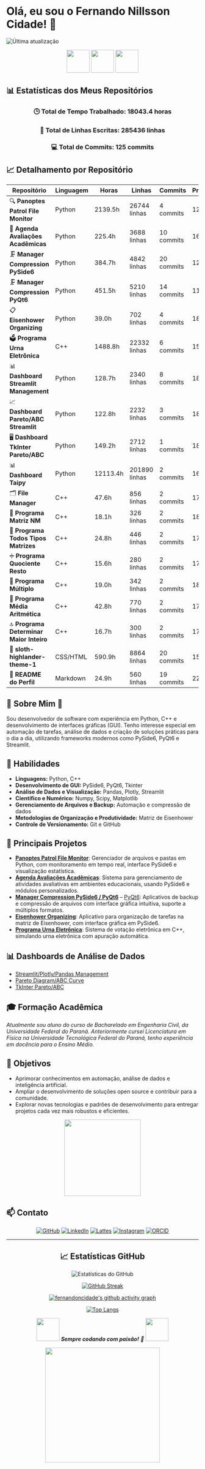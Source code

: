 # Olá, eu sou o Fernando Nillsson Cidade! 👋

![Última atualização](https://img.shields.io/github/last-commit/fernandoncidade/fernandoncidade?label=Estatísticas%20atualizadas%20em&style=flat-square)

<div align="center">
  <img src="https://media.giphy.com/media/qgQUggAC3Pfv687qPC/giphy.gif" width="60" height="60"/>
  <img src="https://media.giphy.com/media/L1R1tvI9svkIWwpVYr/giphy.gif" width="60" height="60"/>
  <img src="https://media.giphy.com/media/du3J3cXyzhj75IOgvA/giphy.gif" width="60" height="60"/>
</div>

## 📊 Estatísticas dos Meus Repositórios

<div align="center">

### 🕒 Total de Tempo Trabalhado: 18043.4 horas
### 📝 Total de Linhas Escritas: 285436 linhas
### 💻 Total de Commits: 125 commits

</div>

## 📈 Detalhamento por Repositório

| Repositório | Linguagem | Horas | Linhas | Commits | Produtividade |
|-------------|-----------|-------|--------|---------|---------------|
| 🔍 **Panoptes Patrol File Monitor** | Python | 2139.5h | 26744 linhas | 4 commits | 12.50 l/h |
| 📅 **Agenda Avaliações Acadêmicas** | Python | 225.4h | 3688 linhas | 10 commits | 16.36 l/h |
| 🗜️ **Manager Compression PySide6** | Python | 384.7h | 4842 linhas | 20 commits | 12.59 l/h |
| 🗜️ **Manager Compression PyQt6** | Python | 451.5h | 5210 linhas | 14 commits | 11.54 l/h |
| 📋 **Eisenhower Organizing** | Python | 39.0h | 702 linhas | 4 commits | 18.00 l/h |
| 🗳️ **Programa Urna Eletrônica** | C++ | 1488.8h | 22332 linhas | 6 commits | 15.00 l/h |
| 📊 **Dashboard Streamlit Management** | Python | 128.7h | 2340 linhas | 8 commits | 18.18 l/h |
| 📈 **Dashboard Pareto/ABC Streamlit** | Python | 122.8h | 2232 linhas | 3 commits | 18.18 l/h |
| 🖥️ **Dashboard TkInter Pareto/ABC** | Python | 149.2h | 2712 linhas | 1 commits | 18.18 l/h |
| 📊 **Dashboard Taipy** | Python | 12113.4h | 201890 linhas | 2 commits | 16.67 l/h |
| 🗂️ **File Manager** | C++ | 47.6h | 856 linhas | 2 commits | 17.98 l/h |
| 🧮 **Programa Matriz NM** | C++ | 18.1h | 326 linhas | 2 commits | 18.01 l/h |
| 🧮 **Programa Todos Tipos Matrizes** | C++ | 24.8h | 446 linhas | 2 commits | 17.98 l/h |
| ➗ **Programa Quociente Resto** | C++ | 15.6h | 280 linhas | 2 commits | 17.95 l/h |
| 🔢 **Programa Múltiplo** | C++ | 19.0h | 342 linhas | 2 commits | 18.00 l/h |
| 📏 **Programa Média Aritmética** | C++ | 42.8h | 770 linhas | 2 commits | 17.99 l/h |
| 🔝 **Programa Determinar Maior Inteiro** | C++ | 16.7h | 300 linhas | 2 commits | 17.96 l/h |
| 🎨 **sloth-highlander-theme-1** | CSS/HTML | 590.9h | 8864 linhas | 20 commits | 15.00 l/h |
| 📄 **README do Perfil** | Markdown | 24.9h | 560 linhas | 19 commits | 22.49 l/h |

## 🌻 Sobre Mim 🌻

Sou desenvolvedor de software com experiência em Python, C++ e desenvolvimento de interfaces gráficas (GUI). Tenho interesse especial em automação de tarefas, análise de dados e criação de soluções práticas para o dia a dia, utilizando frameworks modernos como PySide6, PyQt6 e Streamlit.

## 🚀 Habilidades

- **Linguagens:** Python, C++
- **Desenvolvimento de GUI:** PySide6, PyQt6, Tkinter
- **Análise de Dados e Visualização:** Pandas, Plotly, Streamlit
- **Científico e Numérico:** Numpy, Scipy, Matplotlib
- **Gerenciamento de Arquivos e Backup:** Automação e compressão de dados
- **Metodologias de Organização e Produtividade:** Matriz de Eisenhower
- **Controle de Versionamento:** Git e GitHub

## 🎯 Principais Projetos

- [**Panoptes Patrol File Monitor**](https://github.com/fernandoncidade/Panoptes_Patrol_File_Monitor): Gerenciador de arquivos e pastas em Python, com monitoramento em tempo real, interface PySide6 e visualização estatística.
- [**Agenda Avaliações Acadêmicas**](https://github.com/fernandoncidade/Agenda_Avaliacoes_Academicas): Sistema para gerenciamento de atividades avaliativas em ambientes educacionais, usando PySide6 e módulos personalizados.
- [**Manager Compression PySide6 / PyQt6**](https://github.com/fernandoncidade/Manager_Compression_PySide6_v.0.0.1) – [PyQt6](https://github.com/fernandoncidade/Manager_Compression_PyQt6_v.0.0.1): Aplicativos de backup e compressão de arquivos com interface gráfica intuitiva, suporte a múltiplos formatos.
- [**Eisenhower Organizing**](https://github.com/fernandoncidade/eisenhower_organizing): Aplicativo para organização de tarefas na matriz de Eisenhower, com interface gráfica em PySide6.
- [**Programa Urna Eletrônica**](https://github.com/fernandoncidade/Programa_Urna_Eletronica): Sistema de votação eletrônica em C++, simulando urna eletrônica com apuração automática.

## 📊 Dashboards de Análise de Dados
- [Streamlit/Plotly/Pandas Management](https://github.com/fernandoncidade/Dashboard_Streamlit-Plotly-Pandas_Management)
- [Pareto Diagram/ABC Curve](https://github.com/fernandoncidade/Dashboard_Streamlit-Plotly-Pandas_Pareto-Diagram_ABC-Curve)
- [TkInter Pareto/ABC](https://github.com/fernandoncidade/Dashboard_TkInter_Pareto-Diagram_ABC-Curve)

## 🎓 Formação Acadêmica

*Atualmente sou aluno do curso de Bacharelado em Engenharia Civil, da Universidade Federal do Paraná. Anteriormente cursei Licenciatura em Física na Universidade Tecnológica Federal do Paraná, tenho experiência em docência para o Ensino Médio.*

## 🎯 Objetivos

- Aprimorar conhecimentos em automação, análise de dados e inteligência artificial.
- Ampliar o desenvolvimento de soluções open source e contribuir para a comunidade.
- Explorar novas tecnologias e padrões de desenvolvimento para entregar projetos cada vez mais robustos e eficientes.

<div align="center">
  <img src="https://media.giphy.com/media/M9gbBd9nbDrOTu1Mqx/giphy.gif" width="200"/>
</div>

## 📫 Contato

<div align="center">

[![GitHub](https://img.shields.io/badge/GitHub-fernandoncidade-181717?style=for-the-badge&logo=github)](https://github.com/fernandoncidade)
[![LinkedIn](https://img.shields.io/badge/LinkedIn-fernando--nillsson--cidade-0077B5?style=for-the-badge&logo=linkedin)](https://www.linkedin.com/in/fernando-nillsson-cidade)
[![Lattes](https://img.shields.io/badge/Lattes-fernando__n__cidade-orange?style=for-the-badge)](http://lattes.cnpq.br/1220810284745516)
[![Instagram](https://img.shields.io/badge/Instagram-fernandoncidade-E4405F?style=for-the-badge&logo=instagram)](https://www.instagram.com/fernandoncidade)
[![ORCID](https://img.shields.io/badge/ORCID-fernando_nillsson_cidade-orange?style=for-the-badge)](https://orcid.org/0009-0009-5146-9830)

</div>

---

<div align="center">

## 📈 Estatísticas GitHub

![Estatísticas do GitHub](https://github-readme-stats.vercel.app/api?username=fernandoncidade&theme=blue-green&show_icons=True&locale=pt-br)

[![GitHub Streak](https://streak-stats.demolab.com/?user=fernandoncidade&theme=ads-juicy-fresh&locale=pt-br)](https://git.io/streak-stats)

[![fernandoncidade's github activity graph](https://github-readme-activity-graph.vercel.app/graph?username=fernandoncidade&theme=merko&area=true&custom_title=Gráfico%20de%20Atividade%20de%20fernandoncidade&locale=pt-br)](https://github.com/ashutosh00710/github-readme-activity-graph)

[![Top Langs](https://beautiful-github-homepage.vercel.app/api/top-langs/?username=fernandoncidade\&layout=compact&theme=merko&locale=pt-br)](https://github.com/ishandutta2007/beautiful-github-homepage)

<img src="https://media.giphy.com/media/LnQjpWaON8nhr21vNW/giphy.gif" width="60"> <em><b>Sempre codando com paixão!</b> 🚀</em> <img src="https://media.giphy.com/media/LnQjpWaON8nhr21vNW/giphy.gif" width="60">

<div align="center">
  <img src="https://media.giphy.com/media/ZVik7pBtu9dNS/giphy.gif" width="300"/>
</div>

</div>

